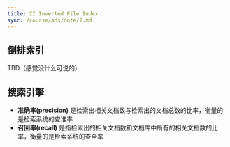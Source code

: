 ```yaml
---
title: II Inverted File Index
sync: /course/ads/note/2.md
---
```


## 倒排索引 

TBD（感觉没什么可说的）

## 搜索引擎

- **准确率(precision)** 是检索出相关文档数与检索出的文档总数的比率，衡量的是检索系统的查准率
- **召回率(recall)** 是指检索出的相关文档数和文档库中所有的相关文档数的比率，衡量的是检索系统的查全率


